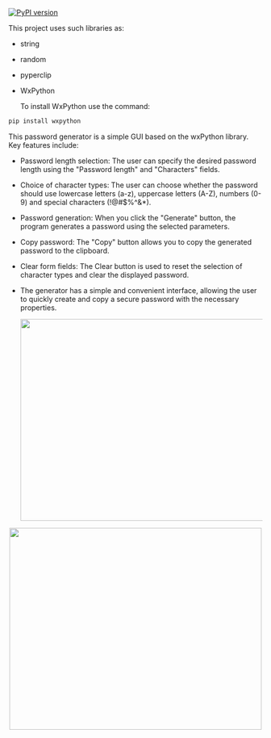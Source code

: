 [![PyPI version](https://img.shields.io/badge/PYPI-V%202.2.0-blue.svg)](https://pypi.org/project/random-password-generator)

This project uses such libraries as:
* string
* random
* pyperclip
* WxPython

  To install WxPython use the command:

 ``` bash
pip install wxpython
 ```

This password generator is a simple GUI based on the wxPython library. Key features include:

* Password length selection: The user can specify the desired password length using the "Password length" and "Characters" fields.

* Choice of character types: The user can choose whether the password should use lowercase letters (a-z), uppercase letters (A-Z), numbers (0-9) and special characters (!@#$%^&*).

* Password generation: When you click the "Generate" button, the program generates a password using the selected parameters.

* Copy password: The "Copy" button allows you to copy the generated password to the clipboard.

* Clear form fields: The Clear button is used to reset the selection of character types and clear the displayed password.

* The generator has a simple and convenient interface, allowing the user to quickly create and copy a secure password with the necessary properties.
  <p align="center">
  <img src="https://github.com/Ukrainian-Hucker/Password-Generator/assets/143653943/abe40e63-0f52-4d7b-8045-0e3ab15960ea" width="500" height="400" />

<p align="center">
  <img src="https://github.com/Ukrainian-Hucker/Password-Generator/assets/143653943/dfdfad7e-1c15-4344-8025-b69f42fb03eb" width="500" height="400" />
</p>


